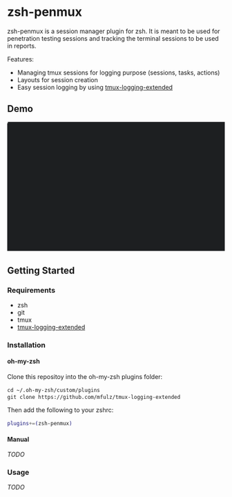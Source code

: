 # zsh-penmux

zsh-penmux is a session manager plugin for zsh. It is meant to be used for penetration testing sessions and tracking the terminal sessions to be used in reports.

Features:

- Managing tmux sessions for logging purpose (sessions, tasks, actions)
- Layouts for session creation
- Easy session logging by using [tmux-logging-extended](https://github.com/mfulz/tmux-logging-extended)

## Demo

![gif](https://github.com/mfulz/zsh-penmux/raw/master/docs/example1.gif)

## Getting Started

### Requirements

- zsh
- git
- tmux
- [tmux-logging-extended](https://github.com/mfulz/tmux-logging-extended)

### Installation

#### oh-my-zsh

Clone this repositoy into the oh-my-zsh plugins folder:

```
cd ~/.oh-my-zsh/custom/plugins
git clone https://github.com/mfulz/tmux-logging-extended
```

Then add the following to your zshrc:

```zsh
plugins+=(zsh-penmux)
```

#### Manual

*TODO*

### Usage

*TODO*
